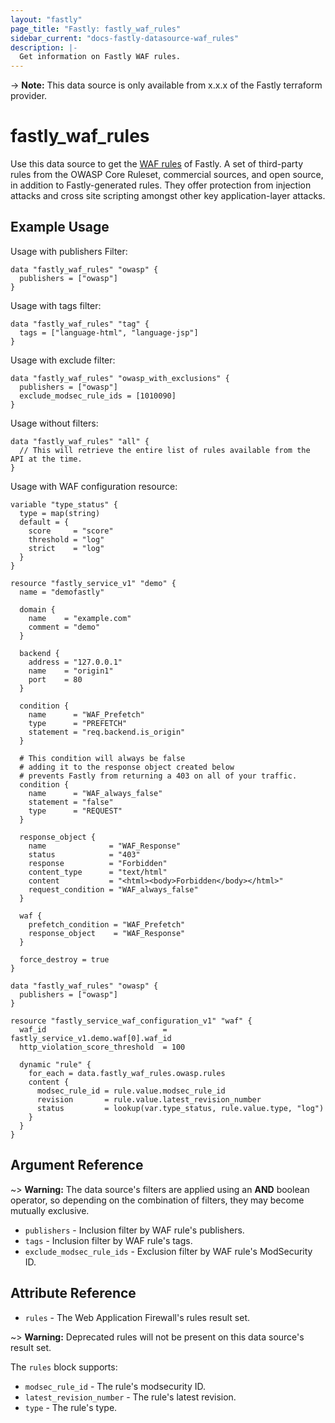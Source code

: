 ```yaml
---
layout: "fastly"
page_title: "Fastly: fastly_waf_rules"
sidebar_current: "docs-fastly-datasource-waf_rules"
description: |-
  Get information on Fastly WAF rules.
---
```


-> **Note:** This data source is only available from x.x.x of the Fastly terraform provider.

# fastly_waf_rules

Use this data source to get the [WAF rules][1] of Fastly. A set of third-party rules from the OWASP Core Ruleset, commercial sources, and open source, in addition to Fastly-generated rules.
They offer protection from injection attacks and cross site scripting amongst other key application-layer attacks.

## Example Usage

Usage with publishers Filter:

```hcl
data "fastly_waf_rules" "owasp" {
  publishers = ["owasp"]
}
```

Usage with tags filter:

```hcl
data "fastly_waf_rules" "tag" {
  tags = ["language-html", "language-jsp"]
}
```

Usage with exclude filter:

```hcl
data "fastly_waf_rules" "owasp_with_exclusions" {
  publishers = ["owasp"]
  exclude_modsec_rule_ids = [1010090]
}
```

Usage without filters:

```hcl
data "fastly_waf_rules" "all" {
  // This will retrieve the entire list of rules available from the API at the time.
}
```

Usage with WAF configuration resource:

```hcl
variable "type_status" {
  type = map(string)
  default = {
    score     = "score"
    threshold = "log"
    strict    = "log"
  }
}

resource "fastly_service_v1" "demo" {
  name = "demofastly"

  domain {
    name    = "example.com"
    comment = "demo"
  }

  backend {
    address = "127.0.0.1"
    name    = "origin1"
    port    = 80
  }

  condition {
    name      = "WAF_Prefetch"
    type      = "PREFETCH"
    statement = "req.backend.is_origin"
  }

  # This condition will always be false
  # adding it to the response object created below
  # prevents Fastly from returning a 403 on all of your traffic.
  condition {
    name      = "WAF_always_false"
    statement = "false"
    type      = "REQUEST"
  }

  response_object {
    name              = "WAF_Response"
    status            = "403"
    response          = "Forbidden"
    content_type      = "text/html"
    content           = "<html><body>Forbidden</body></html>"
    request_condition = "WAF_always_false"
  }

  waf {
    prefetch_condition = "WAF_Prefetch"
    response_object    = "WAF_Response"
  }

  force_destroy = true
}

data "fastly_waf_rules" "owasp" {
  publishers = ["owasp"]
}

resource "fastly_service_waf_configuration_v1" "waf" {
  waf_id                          = fastly_service_v1.demo.waf[0].waf_id
  http_violation_score_threshold  = 100

  dynamic "rule" {
    for_each = data.fastly_waf_rules.owasp.rules
    content {
      modsec_rule_id = rule.value.modsec_rule_id
      revision       = rule.value.latest_revision_number
      status         = lookup(var.type_status, rule.value.type, "log")
    }
  }
}
```

## Argument Reference

~> **Warning:** The data source's filters are applied using an **AND** boolean operator, so depending on the combination of filters, they may become mutually exclusive.

* `publishers` - Inclusion filter by WAF rule's publishers.
* `tags` - Inclusion filter by WAF rule's tags.
* `exclude_modsec_rule_ids` - Exclusion filter by WAF rule's ModSecurity ID.

## Attribute Reference

* `rules` - The Web Application Firewall's rules result set.

~> **Warning:** Deprecated rules will not be present on this data source's result set.

The `rules` block supports:

* `modsec_rule_id` - The rule's modsecurity ID.
* `latest_revision_number` - The rule's latest revision.
* `type` - The rule's type.

[1]: https://docs.fastly.com/api/ngwaf#ngwaf_rules
